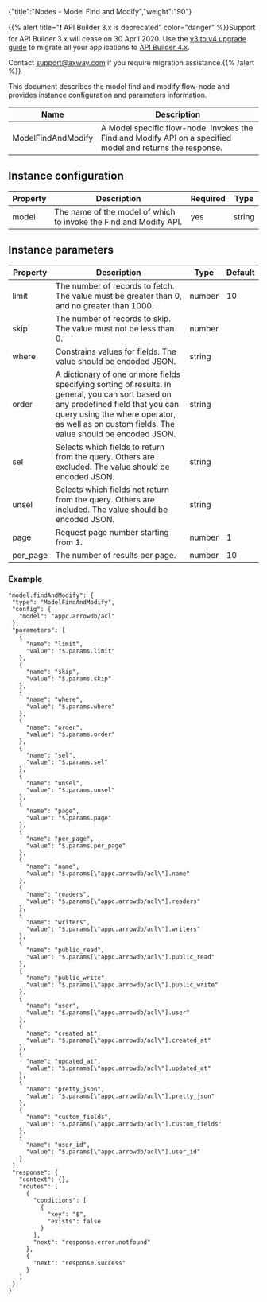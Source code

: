 {"title":"Nodes - Model Find and Modify","weight":"90"}

{{% alert title="❗️ API Builder 3.x is deprecated" color="danger" %}}Support for API Builder 3.x will cease on 30 April 2020. Use the [v3 to v4 upgrade guide](https://docs.axway.com/bundle/API_Builder_4x_allOS_en/page/api_builder_v3_to_v4_upgrade_guide.html) to migrate all your applications to [API Builder 4.x](https://docs.axway.com/bundle/API_Builder_4x_allOS_en/page/api_builder_getting_started_guide.html).

Contact [support@axway.com](mailto:support@axway.com) if you require migration assistance.{{% /alert %}}

This document describes the model find and modify flow-node and provides instance configuration and parameters information.

| Name | Description |
| --- | --- |
| ModelFindAndModify | A Model specific flow-node. Invokes the Find and Modify API on a specified model and returns the response. |

## Instance configuration

| Property | Description | Required | Type |
| --- | --- | --- | --- |
| model | The name of the model of which to invoke the Find and Modify API. | yes | string |

## Instance parameters

| Property | Description | Type | Default |
| --- | --- | --- | --- |
| limit | The number of records to fetch. The value must be greater than 0, and no greater than 1000. | number | 10 |
| skip | The number of records to skip. The value must not be less than 0. | number |  |
| where | Constrains values for fields. The value should be encoded JSON. | string |  |
| order | A dictionary of one or more fields specifying sorting of results. In general, you can sort based on any predefined field that you can query using the where operator, as well as on custom fields. The value should be encoded JSON. | string |  |
| sel | Selects which fields to return from the query. Others are excluded. The value should be encoded JSON. | string |  |
| unsel | Selects which fields not return from the query. Others are included. The value should be encoded JSON. | string |  |
| page | Request page number starting from 1. | number | 1 |
| per\_page | The number of results per page. | number | 10 |

### Example

```
"model.findAndModify": {
 "type": "ModelFindAndModify",
 "config": {
   "model": "appc.arrowdb/acl"
 },
 "parameters": [
   {
     "name": "limit",
     "value": "$.params.limit"
   },
   {
     "name": "skip",
     "value": "$.params.skip"
   },
   {
     "name": "where",
     "value": "$.params.where"
   },
   {
     "name": "order",
     "value": "$.params.order"
   },
   {
     "name": "sel",
     "value": "$.params.sel"
   },
   {
     "name": "unsel",
     "value": "$.params.unsel"
   },
   {
     "name": "page",
     "value": "$.params.page"
   },
   {
     "name": "per_page",
     "value": "$.params.per_page"
   },
   {
     "name": "name",
     "value": "$.params[\"appc.arrowdb/acl\"].name"
   },
   {
     "name": "readers",
     "value": "$.params[\"appc.arrowdb/acl\"].readers"
   },
   {
     "name": "writers",
     "value": "$.params[\"appc.arrowdb/acl\"].writers"
   },
   {
     "name": "public_read",
     "value": "$.params[\"appc.arrowdb/acl\"].public_read"
   },
   {
     "name": "public_write",
     "value": "$.params[\"appc.arrowdb/acl\"].public_write"
   },
   {
     "name": "user",
     "value": "$.params[\"appc.arrowdb/acl\"].user"
   },
   {
     "name": "created_at",
     "value": "$.params[\"appc.arrowdb/acl\"].created_at"
   },
   {
     "name": "updated_at",
     "value": "$.params[\"appc.arrowdb/acl\"].updated_at"
   },
   {
     "name": "pretty_json",
     "value": "$.params[\"appc.arrowdb/acl\"].pretty_json"
   },
   {
     "name": "custom_fields",
     "value": "$.params[\"appc.arrowdb/acl\"].custom_fields"
   },
   {
     "name": "user_id",
     "value": "$.params[\"appc.arrowdb/acl\"].user_id"
   }
 ],
 "response": {
   "context": {},
   "routes": [
     {
       "conditions": [
         {
           "key": "$",
           "exists": false
         }
       ],
       "next": "response.error.notfound"
     },
     {
       "next": "response.success"
     }
   ]
 }
}
```
